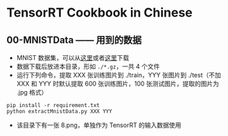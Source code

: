 # TensorRT Cookbook in Chinese

## 00-MNISTData —— 用到的数据
+ MNIST 数据集，可以从[这里](http://yann.lecun.com/exdb/mnist/)或者[这里](https://storage.googleapis.com/cvdf-datasets/mnist/)下载
+ 数据下载后放进本目录，形如 `./*.gz`，一共 4 个文件
+ 运行下列命令，提取 XXX 张训练图片到 ./train，YYY 张图片到 ./test（不加 XXX 和 YYY 时默认提取 600 张训练图片，100 张测试图片，提取的图片为 .jpg 格式）
```shell
pip install -r requirement.txt
python extractMnistData.py XXX YYY
```
+ 该目录下有一张 8.png，单独作为 TensorRT 的输入数据使用

